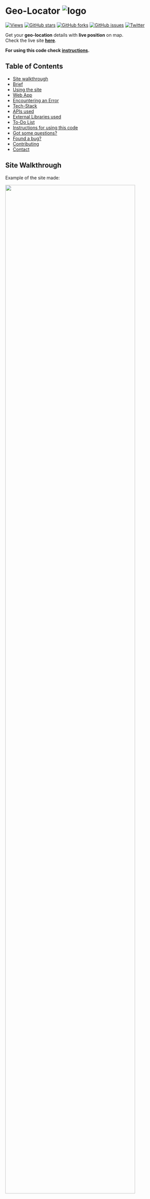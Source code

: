 # Geo-Locator ![logo](assets/favicons/favicon-32x32.png)

[![Views](https://hits.seeyoufarm.com/api/count/incr/badge.svg?url=https%3A%2F%2Fgithub.com%2FAyushShahh%2FGeo-Locator&count_bg=%23000000&title_bg=%23555555&icon=github.svg&icon_color=%23E7E7E7&title=views&edge_flat=false)](https://hits.seeyoufarm.com)
[![GitHub stars](https://img.shields.io/github/stars/AyushShahh/Geo-Locator)](https://github.com/AyushShahh/Geo-Locator/stargazers)
[![GitHub forks](https://img.shields.io/github/forks/AyushShahh/Geo-Locator)](https://github.com/AyushShahh/Geo-Locator/network)
[![GitHub issues](https://img.shields.io/github/issues/AyushShahh/Geo-Locator)](https://github.com/AyushShahh/Geo-Locator/issues)
[![Twitter](https://img.shields.io/twitter/url?logoColor=black&style=social&url=https%3A%2F%2Fgithub.com%2FAyushShahh%2FGeo-Locator)](https://twitter.com/intent/tweet?text=Woah!%20This%20is%20cool.&url=https%3A%2F%2Fgithub.com%2FAyushShahh%2FGeo-Locator)

Get your **geo-location** details with **live position** on map.<br>
Check the live site **[here](https://geo-locator.netlify.app)**.
**<p>For using this code check [instructions](#instructions-for-using-this-code).**

## Table of Contents
- [Site walkthrough](#site-walkthrough)
- [Brief](#brief)
- [Using the site](#using-the-site)
- [Web App](#web-app)
- [Encountering an Error](#encountering-an-error)
- [Tech-Stack](#tech-stack)
- [APIs used](#apis-used)
- [External Libraries used](#external-libraries-used)
- [To-Do List](#to-do-list)
- [Instructions for using this code](#instructions-for-using-this-code)
- [Got some questions?](#got-some-questions)
- [Found a bug?](#found-a-bug)
- [Contributing](#contributing)
- [Contact](#contact)

## Site Walkthrough
Example of the site made:<br>

<img src="assets/demos/walkthrough.gif" width=90%>

## Brief
Geo-Locator is a website that will show your geo-location details and a map with your current position.

### Information Displayed
- **Country:** "Your country name"
- **Address:** "City, Region"
- **Postal Code:** "Postal code of your city/region"
- **IP Address:** "Your current IP Address"
- **ISP:** "Your currrent Internet Service Provider"
- **Latitude:** "Latitude of your location"
- **Longitude:** "Longitude of your location"
- **Red pin** on the map shows your current position.

## Using the site
When you open the site, press `Allow` if it asks for location to display the map and show accurate results.<br>
Keep your location(GPS) on.<br>

> **Note:** The location might be inaccurate sometimes or it may happen that it shows totally wrong coordinates.<br>
But the other information such as Country, ISP and IP will be accurate almost everytime.

## Web App
 While you can go to the browser everytime for using the [website](https://geo-locator.netlify.app), I would suggest you to use the **web app** so that you don't have to go to the browser and type in the website everytime. You can directly open the **web application** on your **home screen** or the **desktop shortcut** on your computer to use the website.<br>

 **Follow the steps:**
1. For desktop users
- Chrome
    - Open the [website](https://geo-locator.netlify.app)
    - Tap the **three dots &#8942;** on the top right corner
    - Click on **More tools**
    - Click on **Create shortcut**
    - Check **Open as window** option and click create
2. For mobile users
- Chrome
    - Navigate to the [website](https://geo-locator.netlify.app)
    - Tap the **three dots &#8942;** on the top right corner
    - Scroll down and click on **Add to home screen**
    - Click **Add**
- Safari
    - Navigate to the [website](https://geo-locator.netlify.app)
    - Click on **Share icon** at bottom<br> 
    (On the iPad, share icon is located at the **top-right**)
    - Tap **Add to home screen** from the menu
    - Type name for shortcut and then tap **Add** button

Now you can use this site as a **Web App**.<br>
The process might be similar for other browsers too.

## Encountering an Error
```
User denied the request for location.
Click allow to see your location on map.
```
This comes if you click `Deny` when asked for location access. Map won't be displayed and coordinates would be inaccurate.<br><br>

```
Map is currently unavailable.
Turn on your Location(GPS).
```
This comes when your location(GPS) is turned off or the application you are using don't have location permission.<br>Turn on your location(GPS) or go to devices settings > Apps > Navigate to the app and give location permission.<br><br>

```
The request for map location timed out.
```
This comes when the server takes too long to respond to your request, server might be down or your request gets interrupted (you suddenly lose internet connection or gps).<br><br>

```
An unknown error occurred.
```
This comes when something unexpected happens.<br><br>

```
Geo-Location is not supported on this browser.
```
This means that Geo-Location is not supported on the browser you are using. Map will not  be displayed and the coordinates shown won't be accurate.

## Tech-Stack
Languages used:
1. **HTML5**<br>
2. **CSS3**<br>
3. **JavaScript**<br>

## APIs used
[Geolocation DB](https://geolocation-db.com) - It is used to get the information of a user's Country and IP Address in JSON format. __*(Available without location access)*__

[ipinfo.io](https://ipinfo.io) - It is used to get the information of a user's City, Region, Postal Code, Internet Service Provider (and Latitude/Longitude if a user denied location access) in JSON format. __*(Available without location access)*__

[HTML Geolocation API](https://developer.mozilla.org/en-US/docs/Web/API/Geolocation_API) - The HTML Geolocation API is used to get the geographical position of a user if they allowed. Here it is used by default to show Latitude and Longitude because it is mostly accurate. __*(Not available without location access)*__

[Google Maps Embed API](https://developers.google.com/maps/documentation/embed/get-started) - The Maps Embed API lets you place an interactive map on your web page. To make the map dynamic for this website, *HTML Geolocation API* is used to obtain the coordinates of the user and then those coordinates are placed in the map source. __*(Not available without location access)*__

## External Libraries used
[jQuery](https://jquery.com/) - jQuery is a JavaScript library. Here it is used for fetching the data in JSON format from APIs and putting those values in html.

[PWACompat](https://github.com/GoogleChromeLabs/pwacompat) - PWACompat is a library that brings the Web App Manifest to non-compliant browsers for better Progressive Web Apps.<br>
Read more on their [blog](https://developers.google.com/web/updates/2018/07/pwacompat).

## To-Do List
- [ ] Showing proper postal codes
- [ ] Adding some more functionality and features

## Instructions for using this code
The code won't work directly if you copy this code or clone this repository. If you want to use this code, you will need your own API key and token for the code to work properly.<br>

- Go to [ipinfo.io](https://ipinfo.io) and create your account. You will get your API token there.
- Go through [this documentation](https://developers.google.com/maps/documentation/javascript/get-api-key) for creating and using Google Maps API key.

After you get your API key and token, paste them in **location.js** file inside **scripts** folder like this:

Google maps API key in: <br>

```javascript
const map_api = "YOUR_KEY";
```
and ipinfo token in:
```javascript
const geoinfo_token = "YOUR_TOKEN";
```
Now this code will work perfectly.<br>
**Note:** Paste them in between ``` " " ``` quotes.

---
**Never share your token or API with anyone or post it publicly.**

## Got some questions?
If you got some questions or you want to tell something, you can discuss them in the [discussions](https://github.com/AyushShahh/Geo-Locator/discussions) tab.

## Found a bug?
If you find a bug, you can always **open an issue** in the [issues tab](https://github.com/AyushShahh/Geo-Locator/issues) to talk about it. Still, if you want to **contact me**, check [here](#contact).

---
**Note:** Make sure you browse through the existing issues to check if the issue already exists.<br>
>Know a fix or want to contribute? Check **contributions** section.

## Contributing
Pull requests are always welcome. But before making any major changes you can open an [issue](https://github.com/AyushShahh/Geo-Locator/issues) to discuss.<br>
For less major or minor changes, you can open a [pull request](https://github.com/AyushShahh/Geo-Locator/pulls).

Make sure you see the [instructions](#instructions-for-using-this-code) for using this code.

**Thanks for contributing.**

# Contact
I don't like spams
<p>
<a href="https://twitter.com/ayushshah__" target="_blank" rel="noopener noreferrer"><img src="https://img.icons8.com/plasticine/100/000000/twitter.png" width="50" /></a>  
&nbsp; <a href="https://www.instagram.com/ayushshah__/" target="_blank" rel="noopener noreferrer"><img src="https://img.icons8.com/plasticine/100/000000/instagram-new.png" width="50"/></a>
&nbsp; <a href="https://www.quora.com/profile/Ayush-Shah-133/" target="_blank" rel="noopener noreferrer"><img src="https://img.icons8.com/clouds/50/000000/quora.png"/></a>
&nbsp; <a href="https://www.clubhouse.com/@ayushshah_" target="_blank" rel="noopener noreferrer"><img src="https://img.icons8.com/fluent/45/000000/so-so.png"/></a>
&nbsp; <a href="https://www.discordapp.com/users/810944110046740491" target="_blank" rel="noopener noreferrer"><img src="https://img.icons8.com/doodle/46/000000/discord-new-logo.png"/></a><br><br>

**[Back to top](#geo-locator-)**
